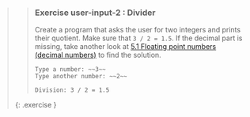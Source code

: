 >>### Exercise user-input-2 : Divider
>>
>>Create a program that asks the user for two integers and prints their quotient. Make sure that `3 / 2 = 1.5`. If the decimal part is missing, take another look at [5.1 Floating point numbers (decimal numbers)](#51-floating-point-numbers-decimal-numbers) to find the solution.
>>
>>```output
>>Type a number: ~~3~~
>>Type another number: ~~2~~
>>
>>Division: 3 / 2 = 1.5
>>```
>{: .exercise }